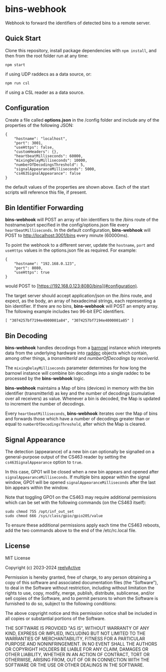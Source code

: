 bins-webhook
============

Webhook to forward the identifiers of detected bins to a remote server.


Quick Start
-----------

Clone this repository, install package dependencies with `npm install`, and then from the root folder run at any time:

    npm start

if using UDP raddecs as a data source, or:

    npm run csl

if using a CSL reader as a data source.


Configuration
-------------

Create a file called __options.json__ in the /config folder and include any of the properties of the following JSON:

    {
        "hostname": "localhost",
        "port": 3001,
        "useHttps": false,
        "customHeaders": {},
        "heartbeatMilliseconds": 60000,
        "mixingDelayMilliseconds": 10000,
        "numberOfDecodingsThreshold": 5,
        "signalAppearanceMilliseconds": 5000,
        "cs463SignalAppearance": false
    }

the default values of the properties are shown above.  Each of the start scripts will reference this file, if present.


Bin Identifier Forwarding
-------------------------

__bins-webhook__ will POST an array of bin identifiers to the /bins route of the hostname/port specified in the config/options.json file every `heartbeatMilliseconds`.  In the default configuration, __bins-webhook__ will POST to [http://localhost:3001/bins](#configuration) every minute (60000ms).

To point the webhook to a different server, update the `hostname`, `port` and `useHttps` values in the options.json file as required.  For example:

    {
        "hostname": "192.168.0.123",
        "port": 8080,
        "useHttps": true
    }

would POST to [https://192.168.0.123:8080/bins](#configuration).

The target server should accept application/json on the /bins route, and expect, as the body, an array of hexadecimal strings, each representing a bin identifier.  If there are no bins, __bins-webhook__ will POST an empty array.  The following example includes two 96-bit EPC identifiers.

    [ "3074257bf7194e4000001a84", "3074257bf7194e4000001a85" ]


Bin Decoding
------------

__bins-webhook__ handles decodings from a [barnowl](https://github.com/reelyactive/barnowl) instance which interprets data from the underlying hardware into [raddec](https://github.com/reelyactive/raddec) objects which contain, among other things, a _transmitterId_ and _numberOfDecodings_ by _receiverId_.

The `mixingDelayMilliseconds` parameter determines for how long the barnowl instance will combine bin decodings into a single raddec to be processed by the __bins-webhook__ logic.

__bins-webhook__ maintains a Map of bins (devices) in memory with the bin identifier (transmitterId) as key and the number of decodings (cumulative over all receivers) as value.  Whenever a bin is decoded, the Map is updated to increment the number of decodings.

Every `heartbeatMilliseconds`, __bins-webhook__ iterates over the Map of bins and forwards those which have a number of decodings greater than or equal to `numberOfDecodingsThreshold`, after which the Map is cleared.


Signal Appearance
-----------------

The detection (appearance) of a new bin can optionally be signalled on a general-purpose output of the CS463 reader by setting the `cs463SignalAppearance` option to `true`.

In this case, GPO1 will be closed when a new bin appears and opened after `signalAppearanceMilliseconds`.  If multiple bins appear within the signal window, GPO1 will be opened `signalAppearanceMilliseconds` after the last bin appears within the window.

Note that toggling GPO1 on the CS463 may require additional permissions which can be set with the following commands (on the CS463 itself):

    sudo chmod 755 /opt/inf_out_set
    sudo chmod 666 /sys/class/gpio/gpio205/value

To ensure these additional permissions apply each time the CS463 reboots, add the two commands above to the end of the /etc/rc.local file.


License
-------

MIT License

Copyright (c) 2023-2024 [reelyActive](https://www.reelyactive.com)

Permission is hereby granted, free of charge, to any person obtaining a copy of this software and associated documentation files (the "Software"), to deal in the Software without restriction, including without limitation the rights to use, copy, modify, merge, publish, distribute, sublicense, and/or sell copies of the Software, and to permit persons to whom the Software is furnished to do so, subject to the following conditions:

The above copyright notice and this permission notice shall be included in all copies or substantial portions of the Software.

THE SOFTWARE IS PROVIDED "AS IS", WITHOUT WARRANTY OF ANY KIND, EXPRESS OR 
IMPLIED, INCLUDING BUT NOT LIMITED TO THE WARRANTIES OF MERCHANTABILITY, 
FITNESS FOR A PARTICULAR PURPOSE AND NONINFRINGEMENT. IN NO EVENT SHALL THE 
AUTHORS OR COPYRIGHT HOLDERS BE LIABLE FOR ANY CLAIM, DAMAGES OR OTHER 
LIABILITY, WHETHER IN AN ACTION OF CONTRACT, TORT OR OTHERWISE, ARISING FROM, 
OUT OF OR IN CONNECTION WITH THE SOFTWARE OR THE USE OR OTHER DEALINGS IN 
THE SOFTWARE.